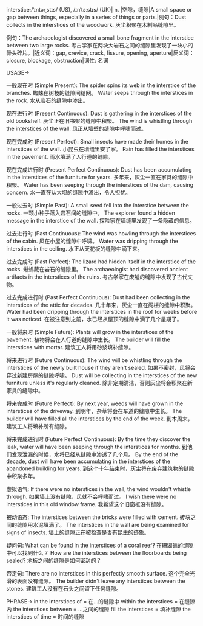 interstice:/ˈɪntərˌstɪs/ (US), /ɪnˈtɜːstɪs/ (UK)| n. |空隙，缝隙|A small space or gap between things, especially in a series of things or parts.|例句：Dust collects in the interstices of the woodwork.  灰尘积聚在木制品缝隙里。

例句：The archaeologist discovered a small bone fragment in the interstice between two large rocks. 考古学家在两块大岩石之间的缝隙里发现了一块小的骨头碎片。|近义词：gap, crevice, crack, fissure, opening, aperture|反义词：closure, blockage, obstruction|词性: 名词


USAGE->

一般现在时 (Simple Present):
The spider spins its web in the interstice of the branches. 蜘蛛在树枝的缝隙间结网。
Water seeps through the interstices in the rock. 水从岩石的缝隙中渗出。


现在进行时 (Present Continuous):
Dust is gathering in the interstices of the old bookshelf. 灰尘正在旧书架的缝隙中积聚。
The wind is whistling through the interstices of the wall. 风正从墙壁的缝隙中呼啸而过。


现在完成时 (Present Perfect):
Small insects have made their homes in the interstices of the wall. 小昆虫在墙缝里安了家。
Rain has filled the interstices in the pavement. 雨水填满了人行道的缝隙。


现在完成进行时 (Present Perfect Continuous):
Dust has been accumulating in the interstices of the furniture for years. 多年来，灰尘一直在家具的缝隙中积聚。
Water has been seeping through the interstices of the dam, causing concern. 水一直在从大坝的缝隙中渗出，令人担忧。


一般过去时 (Simple Past):
A small seed fell into the interstice between the rocks. 一颗小种子落入岩石间的缝隙中。
The explorer found a hidden message in the interstice of the wall. 探险家在墙缝里发现了一条隐藏的信息。


过去进行时 (Past Continuous):
The wind was howling through the interstices of the cabin. 风在小屋的缝隙中呼啸。
Water was dripping through the interstices in the ceiling. 水正从天花板的缝隙中滴下来。


过去完成时 (Past Perfect):
The lizard had hidden itself in the interstice of the rocks. 蜥蜴藏在岩石的缝隙里。
The archaeologist had discovered ancient artifacts in the interstices of the ruins. 考古学家在废墟的缝隙中发现了古代文物。


过去完成进行时 (Past Perfect Continuous):
Dust had been collecting in the interstices of the attic for decades. 几十年来，灰尘一直在阁楼的缝隙中积聚。
Water had been dripping through the interstices in the roof for weeks before it was noticed. 在被注意到之前，水已经从屋顶的缝隙中滴了几个星期了。


一般将来时 (Simple Future):
Plants will grow in the interstices of the pavement. 植物将会在人行道的缝隙中生长。
The builder will fill the interstices with mortar. 建筑工人将用砂浆填补缝隙。


将来进行时 (Future Continuous):
The wind will be whistling through the interstices of the newly built house if they aren't sealed. 如果不密封，风将会穿过新建房屋的缝隙呼啸。
Dust will be collecting in the interstices of the new furniture unless it's regularly cleaned.  除非定期清洁，否则灰尘将会积聚在新家具的缝隙中。


将来完成时 (Future Perfect):
By next year, weeds will have grown in the interstices of the driveway. 到明年，杂草将会在车道的缝隙中生长。
The builder will have filled all the interstices by the end of the week. 到本周末，建筑工人将填补所有缝隙。


将来完成进行时 (Future Perfect Continuous):
By the time they discover the leak, water will have been seeping through the interstices for months. 到他们发现泄漏的时候，水将已经从缝隙中渗透了几个月。
By the end of the decade, dust will have been accumulating in the interstices of the abandoned building for years. 到这个十年结束时，灰尘将在废弃建筑物的缝隙中积聚多年。


虚拟语气:
If there were no interstices in the wall, the wind wouldn't whistle through. 如果墙上没有缝隙，风就不会呼啸而过。
I wish there were no interstices in this old window frame. 我希望这个旧窗框没有缝隙。



被动语态:
The interstices between the bricks were filled with cement. 砖块之间的缝隙用水泥填满了。
The interstices in the wall are being examined for signs of insects.  墙上的缝隙正在被检查是否有昆虫的迹象。



疑问句:
What can be found in the interstices of a coral reef? 在珊瑚礁的缝隙中可以找到什么？
How are the interstices between the floorboards being sealed?  地板之间的缝隙是如何密封的？



否定句:
There are no interstices in this perfectly smooth surface.  这个完全光滑的表面没有缝隙。
The builder didn't leave any interstices between the stones. 建筑工人没有在石头之间留下任何缝隙。



PHRASE->
in the interstices of = 在...的缝隙中
within the interstices = 在缝隙内
the interstices between = ...之间的缝隙
fill the interstices = 填补缝隙
the interstices of time = 时间的缝隙
